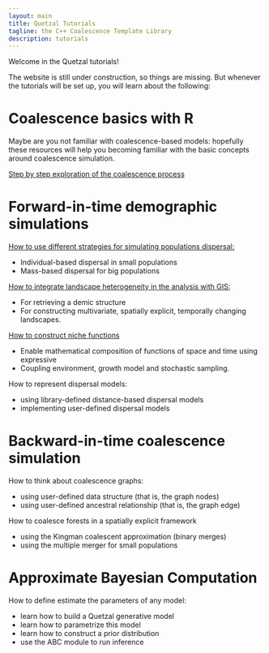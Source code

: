 ```yaml
---
layout: main
title: Quetzal Tutorials
tagline: the C++ Coalescence Template Library
description: tutorials
---
```


Welcome in the Quetzal tutorials!

The website is still under construction, so things are missing. But whenever the tutorials
will be set up, you will learn about the following:

# Coalescence basics with R

Maybe are you not familiar with coalescence-based models: hopefully these resources
will help you becoming familiar with the basic concepts around coalescence simulation.

[Step by step exploration of the coalescence process](tuto_R_sillycoal.html)


# Forward-in-time demographic simulations

[How to use different strategies for simulating populations dispersal:](tuto_demography.html)

- Individual-based dispersal in small populations
- Mass-based dispersal for big populations

[How to integrate landscape heterogeneity in the analysis with GIS:](tuto_geography.html)

- For retrieving a demic structure
- For constructing multivariate, spatially explicit, temporally changing landscapes.

[How to construct niche functions](tuto_niche.html)
- Enable mathematical composition of functions of space and time using expressive
- Coupling environment, growth model and stochastic sampling.

 How to represent dispersal models:

  - using library-defined distance-based dispersal models
  - implementing user-defined dispersal models

# Backward-in-time coalescence simulation

How to think about coalescence graphs:

- using user-defined data structure (that is, the graph nodes)
- using user-defined ancestral relationship (that is, the graph edge)

How to coalesce forests in a spatially explicit framework

- using the Kingman coalescent approximation (binary merges)
- using the multiple merger for small populations

# Approximate Bayesian Computation

How to define estimate the parameters of any model:

- learn how to build a Quetzal generative model
- learn how to parametrize this model
- learn how to construct a prior distribution
- use the ABC module to run inference
